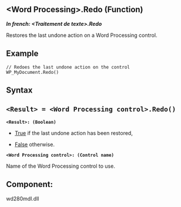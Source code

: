 


## &lt;Word Processing&gt;.Redo (Function)

***In french: &lt;Traitement de texte&gt;.Redo***



<a name="XUse"></a>
<a name="Use"></a>
<a name="description"></a>
Restores the last undone action on a Word Processing control.
<a name="Example1"></a>
<a name="sample_code"></a>

## Example


```wl
// Redoes the last undone action on the control
WP_MyDocument.Redo()
```

<a name="XSYNTAX"></a>

## Syntax
<a name="SYNTAX1"></a>

`<Result> = <Word Processing control>.Redo()`
---

**`<Result>: (Boolean)`**



- <u><u><u><u>True</u></u></u></u> if the last undone action has been restored, 

- <u><u><u><u>False</u></u></u></u> otherwise.




**`<Word Processing control>: (Control name)`**

Name of the Word Processing control to use.



<a name="XComponent"></a>

## Component:
wd280mdl.dll
